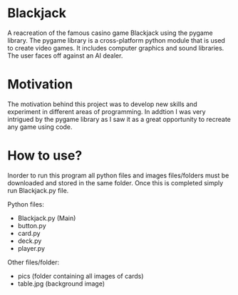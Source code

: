 # Blackjack
A reacreation of the famous casino game Blackjack using the pygame library. The pygame library is a cross-platform python module that is used to create video games. It includes computer graphics and sound libraries. The user faces off against an AI dealer.   

# Motivation
The motivation behind this project was to develop new skills and experiment in different areas of programming. In addtion I was very intrigued by the pygame library as I saw it as a great opportunity to recreate any game using code.

# How to use?
Inorder to run this program all python files and images files/folders must be downloaded and stored in the same folder. Once this is completed simply run Blackjack.py file.

Python files:
  - Blackjack.py (Main)
  - button.py
  - card.py
  - deck.py
  - player.py
  
Other files/folder:
  - pics (folder containing all images of cards)
  - table.jpg (background image)
